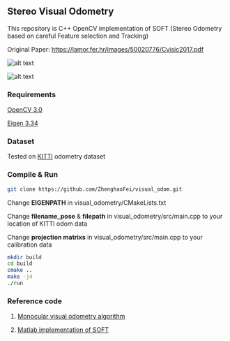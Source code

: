 ## Stereo Visual Odometry

This repository is C++ OpenCV implementation of SOFT (Stereo Odometry based on careful Feature selection and Tracking)

Original Paper: https://lamor.fer.hr/images/50020776/Cvisic2017.pdf

![alt text]([Features]:https://github.com/ZhenghaoFei/visual_odom/tree/master/images/features.png "features")

![alt text]([Trajectory]:https://github.com/ZhenghaoFei/visual_odom/tree/master/images/trajectory.png "trajectory")

### Requirements
[OpenCV 3.0](https://opencv.org/)

[Eigen 3.34](https://eigen.tuxfamily.org/dox/GettingStarted.html)

### Dataset
Tested on [KITTI](http://www.cvlibs.net/datasets/kitti/eval_odometry.php) odometry dataset

### Compile & Run
```bash
git clone https://github.com/ZhenghaoFei/visual_odom.git
```
Change **EIGENPATH** in visual_odometry/CMakeLists.txt

Change **filename_pose** & **filepath** in visual_odometry/src/main.cpp to your location of KITTI odom data

Change **projection matrixs** in visual_odometry/src/main.cpp to your calibration data

```bash
mkdir build
cd build
cmake ..
make -j4
./run
```
### Reference code
1. [Monocular visual odometry algorithm](https://github.com/avisingh599/mono-vo/blob/master/README.md)

2. [Matlab implementation of SOFT](https://github.com/Mayankm96/Stereo-Odometry-SOFT/blob/master/README.md)
